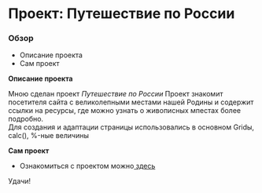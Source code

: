 # Проект: Путешествие по России

### Обзор
* Описание проекта
* Сам проект

**Описание проекта**

Мною сделан проект *Путешествие по России*  Проект знакомит посетителя сайта с великолепными местами нашей Родины и содержит ссылки на ресурсы, где можно узнать о живописных мпестах более подробно.  
Для создания и адаптации страницы использовались в основном Gridы, calc(), %-ные величины

**Сам проект**

* Ознакомиться с проектом можно[ здесь](https://github.com/YanaRoman777/russian-travel/blob/public/index.html)

Удачи!
